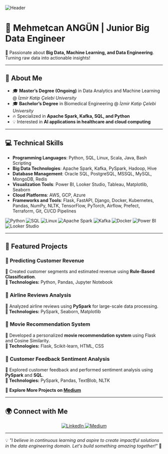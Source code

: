 ![Header](https://media3.giphy.com/media/v1.Y2lkPTc5MGI3NjExaDdodzI4bTFmOW9xbW03a21iYTNhNDA0aGhmNGVkejg4cTdrenI4ayZlcD12MV9pbnRlcm5hbF9naWZfYnlfaWQmY3Q9Zw/bGgsc5mWoryfgKBx1u/giphy.gif)

# 🌟 Mehmetcan ANGÜN | Junior Big Data Engineer  

🚀 Passionate about **Big Data, Machine Learning, and Data Engineering**. Turning raw data into actionable insights!  

---

## 📌 About Me
- 🎓 **Master’s Degree (Ongoing)** in Data Analytics and Machine Learning @ *İzmir Katip Çelebi University*
- 🎓 **Bachelor’s Degree** in Biomedical Engineering @ *İzmir Katip Çelebi University*
- 🔥 Specialized in **Apache Spark, Kafka, SQL, and Python**
- 💡 Interested in **AI applications in healthcare and cloud computing**

---

## 💻 Technical Skills

- **Programming Languages**: Python, SQL, Linux, Scala, Java, Bash Scripting
- **Big Data Technologies**: Apache Spark, Kafka, PySpark, Hadoop, Hive
- **Database Management**: Oracle SQL, PostgreSQL, MSSQL, MySQL, MongoDB, Redis
- **Visualization Tools**: Power BI, Looker Studio, Tableau, Matplotlib, Seaborn
- **Cloud Platforms**: AWS, GCP, Azure
- **Frameworks and Tools**: Flask, FastAPI, Django, Docker, Kubernetes, Pandas, NumPy, NLTK, TensorFlow, PyTorch, Airflow, Prefect, Terraform, Git, CI/CD Pipelines

![Python](https://img.shields.io/badge/Python-3776AB?style=for-the-badge&logo=python&logoColor=white) 
![SQL](https://img.shields.io/badge/SQL-4479A1?style=for-the-badge&logo=postgresql&logoColor=white)
![Linux](https://img.shields.io/badge/Linux-FCC624?style=for-the-badge&logo=linux&logoColor=black)
![Apache Spark](https://img.shields.io/badge/Apache%20Spark-FDB813?style=for-the-badge&logo=apachespark&logoColor=black)
![Kafka](https://img.shields.io/badge/Apache%20Kafka-231F20?style=for-the-badge&logo=apachekafka&logoColor=white)
![Docker](https://img.shields.io/badge/Docker-2496ED?style=for-the-badge&logo=docker&logoColor=white)
![Power BI](https://img.shields.io/badge/Power%20BI-F2C811?style=for-the-badge&logo=powerbi&logoColor=black)
![Looker Studio](https://img.shields.io/badge/Looker%20Studio-4285F4?style=for-the-badge&logo=looker&logoColor=white)

---

## 🚀 Featured Projects

### 🎯 **Predicting Customer Revenue**
📌 Created customer segments and estimated revenue using **Rule-Based Classification**.  
**🔹 Technologies:** Python, Pandas, Jupyter Notebook  

### 🎯 **Airline Reviews Analysis**
📌 Analyzed airline reviews using **PySpark** for large-scale data processing.  
**🔹 Technologies:** PySpark, Seaborn, Matplotlib  

### 🎯 **Movie Recommendation System**
📌 Developed a personalized **movie recommendation system** using Flask and Cosine Similarity.  
**🔹 Technologies:** Flask, Scikit-learn, HTML, CSS  

### 🎯 **Customer Feedback Sentiment Analysis**
📌 Explored customer feedback and performed sentiment analysis using **PySpark** and **SQL**.  
**🔹 Technologies:** PySpark, Pandas, TextBlob, NLTK  

🔗 **Explore More Projects on [Medium](https://medium.com/@Mehmtcnangn)**

---

## 🌍 Connect with Me

<p align="center">
  <a href="https://www.linkedin.com/in/mehmetcan-angün-28353406-ma" target="_blank">
    <img src="https://img.shields.io/badge/LinkedIn-0077B5?style=for-the-badge&logo=linkedin&logoColor=white" alt="LinkedIn" style="transition: all 0.3s;">
  </a>
  <a href="https://medium.com/@Mehmtcnangn" target="_blank">
    <img src="https://img.shields.io/badge/Medium-000000?style=for-the-badge&logo=medium&logoColor=white" alt="Medium" style="transition: all 0.3s;">
  </a>
</p>

<style>
a:hover img {
  transform: scale(1.1);
  transition: all 0.3s ease-in-out;
}
</style>

---

💡 *"I believe in continuous learning and aspire to create impactful solutions in the data engineering domain. Let's build something amazing together!"* 🚀

